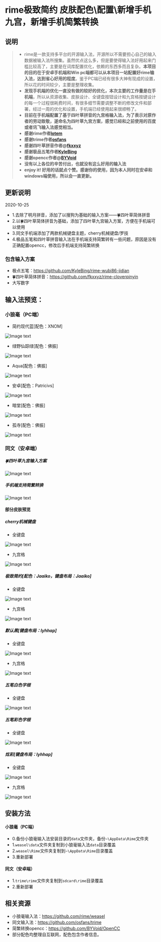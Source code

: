 # rime极致简约 皮肤配色\配置\新增手机九宫，新增手机简繁转换
## 说明
>- rime是一款支持多平台的开源输入法，开源所以不需要担心自己的输入数据被输入法所搜集。虽然优点这么多，但是要使得输入法好用起来门槛比较高了，主要是在词库配置优化，依赖的东西多而且复杂。**本项目的目的在于安卓手机端和Win pc端都可以从本项目一站配置好rime输入法，达到省心好用的程度**。鉴于PC端已经有很多大神有现成的设置，所以花的时间较少，主要是整理收集。
>- **发现手机端的优化一直没有做的较好的优化，本次主要的工作量是在手机端**，所以从资源收集、皮肤设计、全键盘按钮设计和九宫格按键设计的每一个过程很耗费时间，有很多细节需要调整不断的修改文件和部署，经过一周的优化和设置，手机端已经使用起来很顺畅了。
>- **目前在手机端配置了基于四叶草拼音的九宫格输入法，为了表示对原作者的劳动致敬，遂命名为四叶草九宫方案，感觉已经和之前使用的百度或者讯飞输入法感觉相当。**
>- **感谢rime作者[lotem](https://github.com/lotem)**
>- **感谢trime作者[osfans](https://github.com/osfans)**
>- **感谢四叶草拼音作者@[fkxxyz](https://github.com/fkxxyz)**
>- **感谢极品五笔作者[KyleBing](https://github.com/KyleBing)**
>- **感谢opencc作者@[BYVoid](https://github.com/BYVoid)**
>- **没有以上各位的辛苦付出，也就没有这么好用的输入法**
>- **enjoy it! 好用的话就点个赞。感谢你的使用，因为本人同时在安卓和windows端使用，所以会一直更新。**
## 更新说明
2020-10-25
- 1.去除了明月拼音，添加了以搜狗为基础的输入方案——🍀️四叶草简体拼音
- 2.以🍀️四叶草简体拼音为基础，添加了四叶草九宫输入方案，方便在手机端可以使用
- 3.同文手机端添加了两款机械键盘主题，cherry机械键盘/罗技
- 4.极品五笔和四叶草拼音输入法在手机端支持简繁转有一些问题，原因是没有正确配置opencc，修改后手机端支持简繁转换

### 包含输入方案
 - 极点五笔：https://github.com/KyleBing/rime-wubi86-jidian
 - 🍀️四叶草简体拼音：https://github.com/fkxxyz/rime-cloverpinyin
 - 大写数字

## 输入法预览：
### 小狼毫（PC端）
- 简约现代蓝[配色：XNOM]

![Image text](/Res/preview_blue.png)
- 绿野仙踪绿[配色：佛振]

![Image text](/Res/preview_green.png)
- Aqua[配色：佛振]

![Image text](/Res/preview_blue1.png)
- 安卓[配色：Patricivs]

![Image text](/Res/preview_android.png)
- 暗堂[配色：佛振]

![Image text](/Res/preview_dark.png)
- 孤寺[配色：佛振]

![Image text](/Res/preview_temple.png)

### 同文（安卓端）

##### 🍀️四叶草九宫输入方案
![Image text](/Res/trime_preview_jiugong.png)

##### 手机端支持简繁转换

![Image text](/Res/trime_convert.jpg)
#### 部分皮肤预览

##### cherry机械键盘
- 全键盘

![Image text](/Res/trime_cherry.jpg)

- 九宫格

![Image text](/Res/trime_cherry_jiugong.jpg)

##### 极致简约[配色：Jaaiko，键盘布局：Jaaiko]
- 全键盘

![Image text](/Res/trime_preview.jpg)

- 九宫格

![Image text](/Res/trime_preview_jiugong.png)

##### 默认黑[键盘布局：lyhhap]
- 全键盘

![Image text](/Res/trime_wubi.jpg)

- 九宫格

![Image text](/Res/trime_wubi_jiugong.jpg)

##### 五笔白色字根
- 全键盘

![Image text](/Res/trime_wubiwhite.jpg)

##### 五笔彩色字根
- 全键盘

![Image text](/Res/trime_wubicolor.jpg)

##### 炫彩[键盘布局：lyhhap]
- 全键盘

![Image text](/Res/trime_xuancai.jpg)

- 九宫格

![Image text](/Res/trime_xuancai_jiugong.jpg)


## 安装方法
#### 小狼毫（PC端）
- 0.备份小狼毫输入法安装目录的`data`文件夹，备份`~\AppData\Rime`文件夹
- 1.`weasel\data`文件夹复制到小狼毫输入法`data`目录覆盖
- 2.`weasel\Rime`文件夹复制到`~\AppData\Rime`目录覆盖
- 3.重新部署
#### 同文（安卓端）
- 1.`trime\rime`文件夹复制到`sdcard\rime`目录覆盖
- 2.重新部署
## 相关资源
 - 小狼毫输入法：https://github.com/rime/weasel
 - 同文输入法：https://github.com/osfans/trime
 - 简繁转换opencc：https://github.com/BYVoid/OpenCC
 - 部分配色均整理自互联网，配色包含作者信息。

